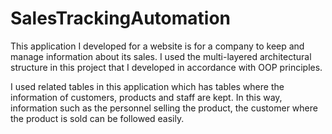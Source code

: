 # SalesTrackingAutomation
 

This application I developed for a website is for a company to keep and manage information about its sales. I used the multi-layered architectural structure in this project that I developed in accordance with OOP principles.  

I used related tables in this application which has tables where the information of customers, products and staff are kept. In this way, information such as the personnel selling the product, the customer where the product is sold can be followed easily.
